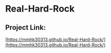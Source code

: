 # Real-Hard-Rock

## Project Link:
 
 [https://mmhk30313.github.io/Real-Hard-Rock/](https://mmhk30313.github.io/Real-Hard-Rock/)
